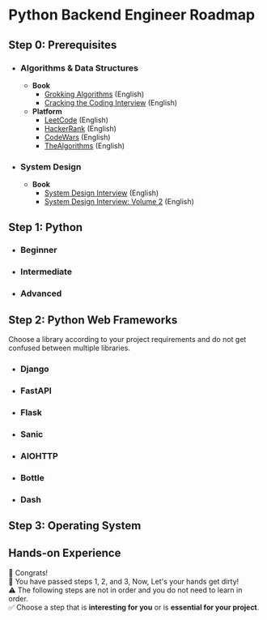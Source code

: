 # Python Backend Engineer Roadmap

## Step 0: Prerequisites
- ### Algorithms & Data Structures
  - **Book**
    - [Grokking Algorithms](https://www.amazon.com/Grokking-Algorithms-illustrated-programmers-curious/dp/1617292230) (English)
    - [Cracking the Coding Interview](https://www.amazon.com/Cracking-Coding-Interview-Programming-Questions/dp/0984782850) (English)
  - **Platform**
    - [LeetCode](https://leetcode.com/) (English)
    - [HackerRank](https://www.hackerrank.com/) (English)
    - [CodeWars](https://www.codewars.com/) (English)
    - [TheAlgorithms](https://the-algorithms.com/) (English)
- ### System Design
  - **Book**
    - [System Design Interview](https://www.amazon.com/System-Design-Interview-insiders-Second/dp/B08CMF2CQF) (English)
    - [System Design Interview: Volume 2](https://www.amazon.com/System-Design-Interview-Insiders-Guide/dp/1736049119) (English)

## Step 1: Python
- ### Beginner
- ### Intermediate
- ### Advanced

## Step 2: Python Web Frameworks
Choose a library according to your project requirements and do not get confused between multiple libraries.
- ### Django
- ### FastAPI
- ### Flask
- ### Sanic
- ### AIOHTTP
- ### Bottle
- ### Dash

## Step 3: Operating System

## Hands-on Experience
🎉 Congrats!\
👋  You have passed steps 1, 2, and 3, Now, Let's your hands get dirty!\
⚠️ The following steps are not in order and you do not need to learn in order.\
✅ Choose a step that is **interesting for you** or is **essential for your project**.
